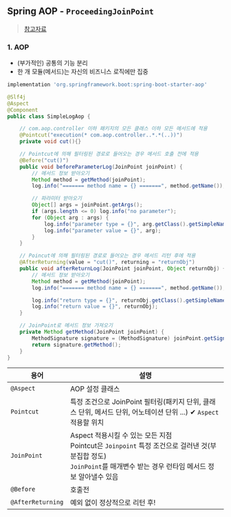 ## Spring AOP - `ProceedingJoinPoint`
> [참고자료](https://velog.io/@dhk22/Spring-AOP-%EA%B0%84%EB%8B%A8%ED%95%9C-AOP-%EC%A0%81%EC%9A%A9-%EC%98%88%EC%A0%9C-Logging)

### 1. AOP
- (부가적인) 공통의 기능 분리
- 한 개 모듈(메서드)는 자신의 비즈니스 로직에만 집중


```gradle
implementation 'org.springframework.boot:spring-boot-starter-aop'
```


```java
@Slf4j
@Aspect
@Component
public class SimpleLogAop {

    // com.aop.controller 이하 패키지의 모든 클래스 이하 모든 메서드에 적용
    @Pointcut("execution(* com.aop.controller..*.*(..))")
    private void cut(){}

    // Pointcut에 의해 필터링된 경로로 들어오는 경우 메서드 호출 전에 적용
    @Before("cut()")
    public void beforeParameterLog(JoinPoint joinPoint) {
        // 메서드 정보 받아오기
        Method method = getMethod(joinPoint);
        log.info("======= method name = {} =======", method.getName());

        // 파라미터 받아오기
        Object[] args = joinPoint.getArgs();
        if (args.length <= 0) log.info("no parameter");
        for (Object arg : args) {
            log.info("parameter type = {}", arg.getClass().getSimpleName());
            log.info("parameter value = {}", arg);
        }
    }

    // Poincut에 의해 필터링된 경로로 들어오는 경우 메서드 리턴 후에 적용
    @AfterReturning(value = "cut()", returning = "returnObj")
    public void afterReturnLog(JoinPoint joinPoint, Object returnObj) {
        // 메서드 정보 받아오기
        Method method = getMethod(joinPoint);
        log.info("======= method name = {} =======", method.getName());

        log.info("return type = {}", returnObj.getClass().getSimpleName());
        log.info("return value = {}", returnObj);
    }

    // JoinPoint로 메서드 정보 가져오기
    private Method getMethod(JoinPoint joinPoint) {
        MethodSignature signature = (MethodSignature) joinPoint.getSignature();
        return signature.getMethod();
    }
}
```


|용어|설명|
|----|-----------|
|`@Aspect`|AOP 설정 클래스|
|`Pointcut`|특정 조건으로 JoinPoint 필터링(패키지 단위, 클래스 단위, 메서드 단위, 어노테이션 단위 ...) ✔ `Aspect` 적용할 위치|
|`JoinPoint`|Aspect 적용시킬 수 있는 모든 지점 <br> Pointcut은 `Joinpoint` 특정 조건으로 걸러낸 것(부분집합 정도)<br>`JoinPoint`를 매개변수 받는 경우 런타임 메서드 정보 알아낼수 있음|
|`@Before`|호출전| 
|`@AfterReturning`|예외 없이 정상적으로 리턴 후!|
